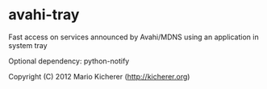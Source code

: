 avahi-tray
==========

Fast access on services announced by Avahi/MDNS using an application in system tray

Optional dependency: python-notify

Copyright (C) 2012 Mario Kicherer (http://kicherer.org)
